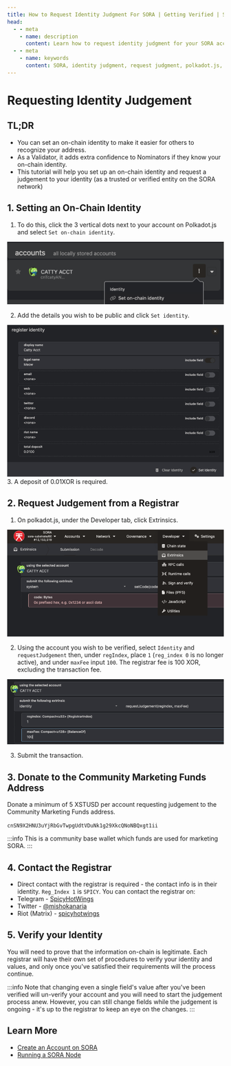 ```yaml
---
title: How to Request Identity Judgment For SORA | Getting Verified | SORA Docs
head:
  - - meta
    - name: description
      content: Learn how to request identity judgment for your SORA account and get verified. Follow these steps to establish your on-chain identity and gain trust in the SORA community.
  - - meta
    - name: keywords
      content: SORA, identity judgment, request judgment, polkadot.js, on-chain identity, verification, community marketing funds, Community Marketing Funds.
---
```


# Requesting Identity Judgement
## TL;DR
- You can set an on-chain identity to make it easier for others to recognize your address. 
- As a Validator, it adds extra confidence to Nominators if they know your on-chain identity. 
- This tutorial will help you set up an on-chain identity and request a judgement to your identity (as a trusted or verified entity on the SORA network)

## 1. Setting an On-Chain Identity

1.  To do this, click the 3 vertical dots next to your account on
    Polkadot.js and select `Set on-chain identity`.

![](.gitbook/assets/set-onchain-identity-1.png)

2. Add the details you wish to be public and click `Set identity`.

![](.gitbook/assets/set-onchain-identity-2.png)
3. A deposit of 0.01XOR is required.

## 2. Request Judgement from a Registrar

1. On polkadot.js, under the Developer tab, click Extrinsics.

![](.gitbook/assets/request-judgement-registrar-1.png)

2. Using the account you wish to be verified, select `Identity` and
   `requestJudgement` then, under `regIndex`, place `1` (`reg_index 0` is no
   longer active), and  under `maxFee` input `100`. The registrar fee is
   100 XOR, excluding the transaction fee.
   
![](.gitbook/assets/request-judgement-registrar-2.png)

3. Submit the transaction.

## 3. Donate to the Community Marketing Funds Address

Donate a minimum of 5 XSTUSD per account requesting judgement to the
Community Marketing Funds address. 

`cnSN9X2HNU3uYjRbGvTwpgUdtVDuNk1g29XkcQNoNBQxgt1ii`

:::info
This is a community base wallet which funds are used for marketing SORA.
:::

## 4. Contact the Registrar

- Direct contact with the registrar is required - the contact info is in their identity. 
`Reg_Index 1` is `SPICY`.
You can contact the registrar on:
- Telegram - [SpicyHotWings ](https://t.me/SpicyHotWings)
- Twitter -  [@mishokanaria](https://twitter.com/MishoKanaria)
- Riot (Matrix) - [spicyhotwings](https://matrix.to/#/@spicyhotwings:matrix.org)

## 5. Verify your Identity

You will need to prove that the information on-chain is legitimate.
Each registrar will have their own set of procedures to verify your identity and values, and only once you've satisfied their requirements will the process continue.

:::info
Note that changing even a single field's value after you've been
verified will un-verify your account and you will need to start the
judgement process anew. However, you can still change fields while the
judgement is ongoing - it's up to the registrar to keep an eye on the changes.
:::

## Learn More

- [Create an Account on SORA](/create-an-address.md)
- [Running a SORA Node](/running-a-node.md)
